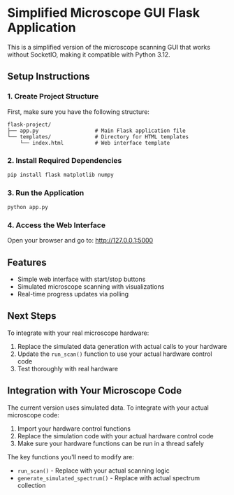 # Simplified Microscope GUI Flask Application

This is a simplified version of the microscope scanning GUI that works without SocketIO, making it compatible with Python 3.12.

## Setup Instructions

### 1. Create Project Structure

First, make sure you have the following structure:
```
flask-project/
├── app.py                  # Main Flask application file
└── templates/              # Directory for HTML templates
    └── index.html          # Web interface template
```

### 2. Install Required Dependencies

```bash
pip install flask matplotlib numpy
```

### 3. Run the Application

```bash
python app.py
```

### 4. Access the Web Interface

Open your browser and go to: http://127.0.0.1:5000

## Features

- Simple web interface with start/stop buttons
- Simulated microscope scanning with visualizations
- Real-time progress updates via polling

## Next Steps

To integrate with your real microscope hardware:

1. Replace the simulated data generation with actual calls to your hardware
2. Update the `run_scan()` function to use your actual hardware control code
3. Test thoroughly with real hardware

## Integration with Your Microscope Code

The current version uses simulated data. To integrate with your actual microscope code:

1. Import your hardware control functions
2. Replace the simulation code with your actual hardware control code
3. Make sure your hardware functions can be run in a thread safely

The key functions you'll need to modify are:
- `run_scan()` - Replace with your actual scanning logic
- `generate_simulated_spectrum()` - Replace with actual spectrum collection